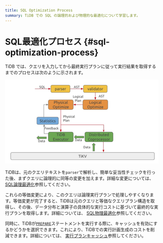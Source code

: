 ```yaml
---
title: SQL Optimization Process
summary: TiDB での SQL の論理的および物理的な最適化について学習します。
---
```


# SQL最適化プロセス {#sql-optimization-process}

TiDB では、クエリを入力してから最終実行プランに従って実行結果を取得するまでのプロセスは次のように示されます。

![SQL Optimization Process](/media/sql-optimization.png)

TiDBは、元のクエリテキストを`parser`で解析し、簡単な妥当性チェックを行った後、まずクエリに論理的に同等の変更を加えます。詳細な変更については、 [SQL論理最適化](/sql-logical-optimization.md)参照してください。

これらの等価変更により、このクエリは論理実行プランで処理しやすくなります。等価変更が完了すると、TiDBは元のクエリと等価なクエリプラン構造を取得し、その後、データ分布と演算子の具体的な実行コストに基づいて最終的な実行プランを取得します。詳細については、 [SQL物理最適化](/sql-physical-optimization.md)参照してください。

同時に、TiDBが[`PREPARE`](/sql-statements/sql-statement-prepare.md)ステートメントを実行する際に、キャッシュを有効にするかどうかを選択できます。これにより、TiDBでの実行計画生成のコストを削減できます。詳細については、 [実行プランキャッシュ](/sql-prepared-plan-cache.md)参照してください。

